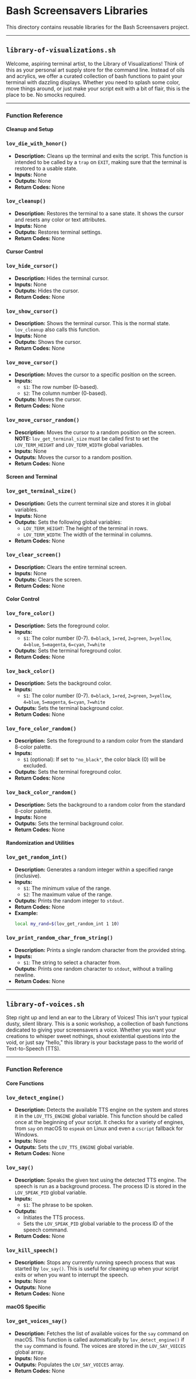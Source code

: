 # Bash Screensavers Libraries

This directory contains reusable libraries for the Bash Screensavers project.

---

## `library-of-visualizations.sh`

Welcome, aspiring terminal artist, to the Library of Visualizations! Think of this as your personal art supply store for the command line. Instead of oils and acrylics, we offer a curated collection of bash functions to paint your terminal with dazzling displays. Whether you need to splash some color, move things around, or just make your script exit with a bit of flair, this is the place to be. No smocks required.

---

### Function Reference

#### Cleanup and Setup

### `lov_die_with_honor()`
*   **Description:** Cleans up the terminal and exits the script. This function is intended to be called by a `trap` on `EXIT`, making sure that the terminal is restored to a usable state.
*   **Inputs:** None
*   **Outputs:** None
*   **Return Codes:** None

### `lov_cleanup()`
*   **Description:** Restores the terminal to a sane state. It shows the cursor and resets any color or text attributes.
*   **Inputs:** None
*   **Outputs:** Restores terminal settings.
*   **Return Codes:** None

#### Cursor Control

### `lov_hide_cursor()`
*   **Description:** Hides the terminal cursor.
*   **Inputs:** None
*   **Outputs:** Hides the cursor.
*   **Return Codes:** None

### `lov_show_cursor()`
*   **Description:** Shows the terminal cursor. This is the normal state. `lov_cleanup` also calls this function.
*   **Inputs:** None
*   **Outputs:** Shows the cursor.
*   **Return Codes:** None

### `lov_move_cursor()`
*   **Description:** Moves the cursor to a specific position on the screen.
*   **Inputs:**
    *   `$1`: The row number (0-based).
    *   `$2`: The column number (0-based).
*   **Outputs:** Moves the cursor.
*   **Return Codes:** None

### `lov_move_cursor_random()`
*   **Description:** Moves the cursor to a random position on the screen. **NOTE:** `lov_get_terminal_size` must be called first to set the `LOV_TERM_HEIGHT` and `LOV_TERM_WIDTH` global variables.
*   **Inputs:** None
*   **Outputs:** Moves the cursor to a random position.
*   **Return Codes:** None

#### Screen and Terminal

### `lov_get_terminal_size()`
*   **Description:** Gets the current terminal size and stores it in global variables.
*   **Inputs:** None
*   **Outputs:** Sets the following global variables:
    *   `LOV_TERM_HEIGHT`: The height of the terminal in rows.
    *   `LOV_TERM_WIDTH`: The width of the terminal in columns.
*   **Return Codes:** None

### `lov_clear_screen()`
*   **Description:** Clears the entire terminal screen.
*   **Inputs:** None
*   **Outputs:** Clears the screen.
*   **Return Codes:** None

#### Color Control

### `lov_fore_color()`
*   **Description:** Sets the foreground color.
*   **Inputs:**
    *   `$1`: The color number (0-7). `0=black`, `1=red`, `2=green`, `3=yellow`, `4=blue`, `5=magenta`, `6=cyan`, `7=white`
*   **Outputs:** Sets the terminal foreground color.
*   **Return Codes:** None

### `lov_back_color()`
*   **Description:** Sets the background color.
*   **Inputs:**
    *   `$1`: The color number (0-7). `0=black`, `1=red`, `2=green`, `3=yellow`, `4=blue`, `5=magenta`, `6=cyan`, `7=white`
*   **Outputs:** Sets the terminal background color.
*   **Return Codes:** None

### `lov_fore_color_random()`
*   **Description:** Sets the foreground to a random color from the standard 8-color palette.
*   **Inputs:**
    *   `$1` (optional): If set to `"no_black"`, the color black (0) will be excluded.
*   **Outputs:** Sets the terminal foreground color.
*   **Return Codes:** None

### `lov_back_color_random()`
*   **Description:** Sets the background to a random color from the standard 8-color palette.
*   **Inputs:** None
*   **Outputs:** Sets the terminal background color.
*   **Return Codes:** None

#### Randomization and Utilities

### `lov_get_random_int()`
*   **Description:** Generates a random integer within a specified range (inclusive).
*   **Inputs:**
    *   `$1`: The minimum value of the range.
    *   `$2`: The maximum value of the range.
*   **Outputs:** Prints the random integer to `stdout`.
*   **Return Codes:** None
*   **Example:**
    ```bash
    local my_rand=$(lov_get_random_int 1 10)
    ```

### `lov_print_random_char_from_string()`
*   **Description:** Prints a single random character from the provided string.
*   **Inputs:**
    *   `$1`: The string to select a character from.
*   **Outputs:** Prints one random character to `stdout`, without a trailing newline.
*   **Return Codes:** None

---

## `library-of-voices.sh`

Step right up and lend an ear to the Library of Voices! This isn't your typical dusty, silent library. This is a sonic workshop, a collection of bash functions dedicated to giving your screensavers a voice. Whether you want your creations to whisper sweet nothings, shout existential questions into the void, or just say "hello," this library is your backstage pass to the world of Text-to-Speech (TTS).

---

### Function Reference

#### Core Functions

### `lov_detect_engine()`
*   **Description:** Detects the available TTS engine on the system and stores it in the `LOV_TTS_ENGINE` global variable. This function should be called once at the beginning of your script. It checks for a variety of engines, from `say` on macOS to `espeak` on Linux and even a `cscript` fallback for Windows.
*   **Inputs:** None
*   **Outputs:** Sets the `LOV_TTS_ENGINE` global variable.
*   **Return Codes:** None

### `lov_say()`
*   **Description:** Speaks the given text using the detected TTS engine. The speech is run as a background process. The process ID is stored in the `LOV_SPEAK_PID` global variable.
*   **Inputs:**
    *   `$1`: The phrase to be spoken.
*   **Outputs:**
    *   Initiates the TTS process.
    *   Sets the `LOV_SPEAK_PID` global variable to the process ID of the speech command.
*   **Return Codes:** None

### `lov_kill_speech()`
*   **Description:** Stops any currently running speech process that was started by `lov_say()`. This is useful for cleaning up when your script exits or when you want to interrupt the speech.
*   **Inputs:** None
*   **Outputs:** None
*   **Return Codes:** None

#### macOS Specific

### `lov_get_voices_say()`
*   **Description:** Fetches the list of available voices for the `say` command on macOS. This function is called automatically by `lov_detect_engine()` if the `say` command is found. The voices are stored in the `LOV_SAY_VOICES` global array.
*   **Inputs:** None
*   **Outputs:** Populates the `LOV_SAY_VOICES` array.
*   **Return Codes:** None
 
 
 
 
